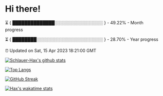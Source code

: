 # Hi there!

⏳ { ██████████████░░░░░░░░░░░░░░░░ } - 49.22% - Month progress

⏳ { ████████░░░░░░░░░░░░░░░░░░░░░░ } - 28.70% - Year progress

⏰ Updated on Sat, 15 Apr 2023 18:21:00 GMT


[![Schlauer-Hax's github stats](https://github-readme-stats.vercel.app/api?username=Schlauer-Hax&show_icons=true&theme=dark&count_private=true)](https://github.com/Schlauer-Hax)


[![Top Langs](https://github-readme-stats.vercel.app/api/top-langs/?username=Schlauer-Hax&layout=compact&theme=dark)](https://github.com/Schlauer-Hax?tab=repositories)

[![GitHub Streak](https://streak-stats.demolab.com?user=Schlauer-Hax&theme=dark)](https://git.io/streak-stats)

[![Hax's wakatime stats](https://github-readme-stats.vercel.app/api/wakatime?username=Hax&theme=dark)](https://wakatime.com/@Hax)

